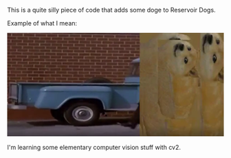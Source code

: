 This is a quite silly piece of code that adds some doge to Reservoir Dogs.

Example of what I mean: 

![alt text](https://github.com/8const/computer_vision_doge/blob/master/example.png?raw=true)


I'm learning some elementary computer vision stuff with cv2.

